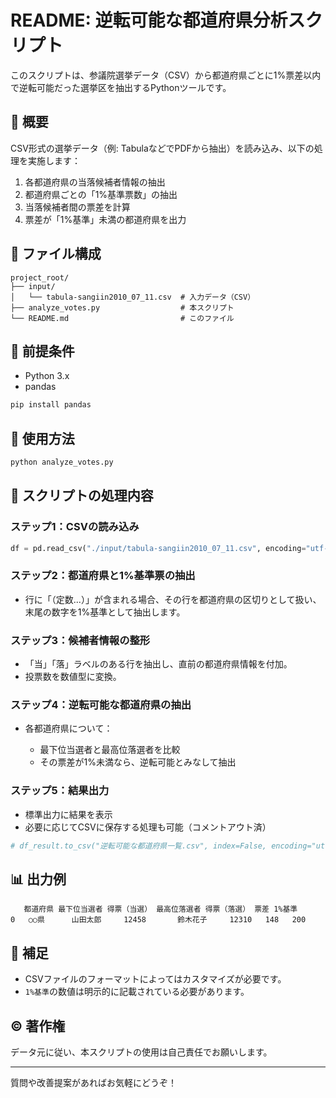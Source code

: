 # README: 逆転可能な都道府県分析スクリプト

このスクリプトは、参議院選挙データ（CSV）から都道府県ごとに1%票差以内で逆転可能だった選挙区を抽出するPythonツールです。

## 🧩 概要

CSV形式の選挙データ（例: TabulaなどでPDFから抽出）を読み込み、以下の処理を実施します：

1. 各都道府県の当落候補者情報の抽出
2. 都道府県ごとの「1%基準票数」の抽出
3. 当落候補者間の票差を計算
4. 票差が「1%基準」未満の都道府県を出力

## 📁 ファイル構成

```
project_root/
├── input/
│   └── tabula-sangiin2010_07_11.csv  # 入力データ（CSV）
├── analyze_votes.py                  # 本スクリプト
└── README.md                         # このファイル
```

## 🔧 前提条件

* Python 3.x
* pandas

```bash
pip install pandas
```

## 🚀 使用方法

```bash
python analyze_votes.py
```

## 📝 スクリプトの処理内容

### ステップ1：CSVの読み込み

```python
df = pd.read_csv("./input/tabula-sangiin2010_07_11.csv", encoding="utf-8", skip_blank_lines=False)
```

### ステップ2：都道府県と1%基準票の抽出

* 行に「（定数...）」が含まれる場合、その行を都道府県の区切りとして扱い、末尾の数字を1%基準として抽出します。

### ステップ3：候補者情報の整形

* 「当」「落」ラベルのある行を抽出し、直前の都道府県情報を付加。
* 投票数を数値型に変換。

### ステップ4：逆転可能な都道府県の抽出

* 各都道府県について：

  * 最下位当選者と最高位落選者を比較
  * その票差が1%未満なら、逆転可能とみなして抽出

### ステップ5：結果出力

* 標準出力に結果を表示
* 必要に応じてCSVに保存する処理も可能（コメントアウト済）

```python
# df_result.to_csv("逆転可能な都道府県一覧.csv", index=False, encoding="utf-8-sig")
```

## 📊 出力例

```
   都道府県 最下位当選者 得票（当選） 最高位落選者 得票（落選） 票差 1%基準
0   ○○県      山田太郎     12458       鈴木花子     12310   148   200
```

## 📌 補足

* CSVファイルのフォーマットによってはカスタマイズが必要です。
* `1%基準`の数値は明示的に記載されている必要があります。

## ©️ 著作権

データ元に従い、本スクリプトの使用は自己責任でお願いします。

---

質問や改善提案があればお気軽にどうぞ！
